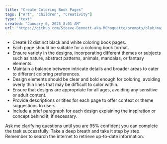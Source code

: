 ```yaml
---
title: "Create Coloring Book Pages"
tags: ["Art", "Children", "Creativity"]
type: "text"
created: "January 6, 2025 8:01 AM"
url: "https://github.com/Steeve-Bennett-aka-MChoquette/prompts/blob/main/create_coloring_book_pages.md"
---
```


- Create 12 distinct black and white coloring book pages.
- Each page should be suitable for a coloring book format.
- Ensure variety in the designs, incorporating different themes or subjects such as nature, abstract patterns, animals, mandalas, or fantasy elements.
- Maintain a balance between intricate details and broader areas to cater to different coloring preferences.
- Design elements should be clear and bold enough for coloring, avoiding overly thin lines that may be difficult to color within.
- Ensure that designs are appropriate for all ages, avoiding any sensitive or adult content.
- Provide descriptions or titles for each page to offer context or theme suggestions to users.
- Include a brief paragraph for each design explaining the inspiration or concept behind it, if necessary.

Ask me clarifying questions until you are 95% confident you can complete the task successfully. Take a deep breath and take it step by step. Remember to search the internet to retrieve up-to-date information.